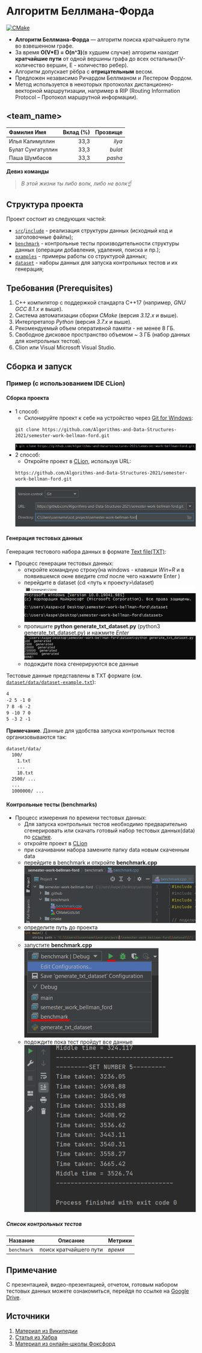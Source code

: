 # Алгоритм Беллмана-Форда

[![CMake](https://github.com/Algorithms-and-Data-Structures-2021/semester-work-bellman-ford/actions/workflows/cmake.yml/badge.svg)](https://github.com/Algorithms-and-Data-Structures-2021/semester-work-bellman-ford/actions/workflows/cmake.yml)


- **Алгоритм Беллмана-Форда** — алгоритм поиска кратчайшего пути во взвешенном графе.
- За время **O(V*E) = O(n^3)**(в худшем случае) алгоритм находит **кратчайшие пути** от одной вершины графа до всех остальных(V- количество вершин, E - количество ребер).
- Алгоритм допускает рёбра с **отрицательным** весом.
- Предложен независимо Ричардом Беллманом и Лестером Фордом.
- Метод используется в некоторых протоколах дистанционно-векторной маршрутизации, например в RIP (Routing Information Protocol – Протокол маршрутной информации).

## <team_name>

| Фамилия Имя   | Вклад (%) | Прозвище              |
| :---          |   ---:    |  ---:                 |
| Илья Калимуллин   | 33,3        |  _ilya_               |
| Булат Сунгатуллин   | 33,3        |  _bulat_ |
| Паша Шумбасов   | 33,3        |  _pasha_         |

**Девиз команды**
> _В этой жизни ты либо волк, либо не волк☝_

## Структура проекта

Проект состоит из следующих частей:

- [`src`](src)/[`include`](include) - реализация структуры данных (исходный код и заголовочные файлы);
- [`benchmark`](benchmark) - контрольные тесты производительности структуры данных (операции добавления, удаления,
  поиска и пр.);
- [`examples`](examples) - примеры работы со структурой данных;
- [`dataset`](dataset) - наборы данных для запуска контрольных тестов и их генерация;

## Требования (Prerequisites)

1. С++ компилятор c поддержкой стандарта C++17 (например, _GNU GCC 8.1.x_ и выше).
2. Система автоматизации сборки _CMake_ (версия _3.12.x_ и выше).
3. Интерпретатор _Python_ (версия _3.7.x_ и выше).
4. Рекомендуемый объем оперативной памяти - не менее 8 ГБ.
5. Свободное дисковое пространство объемом ~ 3 ГБ (набор данных для контрольных тестов).
6. Clion или Visual Microsoft Visual Studio.

## Сборка и запуск

### Пример (с использованием IDE CLion)

#### Сборка проекта

- 1 способ:
  - Склонируйте проект к себе на устройство через [Git for Windows](https://gitforwindows.org/):
  ```shell
  git clone https://github.com/Algorithms-and-Data-Structures-2021/semester-work-bellman-ford.git
  ```
    ![picture](img/git_clone_1.png)
- 2 способ:
  - Откройте проект в [CLion](https://www.jetbrains.com/ru-ru/clion/), используя URL:
  ```shell
  https://github.com/Algorithms-and-Data-Structures-2021/semester-work-bellman-ford.git
  ```
    ![picture](img/git_clone_2.png)

#### Генерация тестовых данных

Генерация тестового набора данных в
формате [Text file(TXT)](https://en.wikipedia.org/wiki/Text_file):

- Процесс генерации тестовых данных:
  - откройте командную строку(на windows - клавиши *Win+R* и в появившемся окне введите *cmd* после чего нажмите Enter )
  - перейдите в dataset (cd <путь к проекту>\dataset) 
  ![picture](img/path_to_dataset.png)
  - пропишите **python generate_txt_dataset.py** (python3 generate_txt_dataset.py) и нажмите *Enter*
  ![picture](img/run_generation.png)
  - подождите пока сгенерируются все данные  

Тестовые данные представлены в TXT формате (см.
[`dataset/data/dataset-example.txt`](dataset/data/dataset-example.txt)):

```txt
4
-2 5 -1 0
7 8 -6 -2
9 -10 7 0
5 -3 2 -1
```

**Примечание**. Данные для удобства запуска контрольных тестов организовываются так:

```shell
dataset/data/
  100/
    1.txt
    ...
    10.txt
  2500/ ...
  ...
  1000000/ ...
``` 

#### Контрольные тесты (benchmarks)

- Процесс измерения по времени тестовых данных:
  - Для запуска контрольных тестов необходимо предварительно сгенерировать или скачать готовый набор тестовых данных(data) по [ссылке](https://drive.google.com/drive/folders/1W3m0elMq0heuOrXoonPwX7AwhUVgMf-9).
  - откройте проект в [CLion](https://www.jetbrains.com/ru-ru/clion/)  
  - при скачивании набора замените папку data новым скаченным data  
  - перейдите в benchmark и откройте **benchmark.cpp**  
  ![picture](img/open_benchmark.png)
  - определите путь до проекта  
  ![picture](img/path_to_project.png) 
  - запустите **benchmark.cpp**  
  ![picture](img/run_benchmark.png)
  - подождите пока тест пройдут все данные  
  ![picture](img/finish_benchmark.png)


##### Список контрольных тестов

| Название                  | Описание                                | Метрики         |
| :---                      | ---                                     | :---            |
| `benchmark`               | поиск кратчайшего пути                  | _время_         |


## Примечание  
С презентацией, видео-презентацией, отчетом, готовым набором тестовых данных можете ознакомиться, перейдя по ссылке на [Google Drive](https://drive.google.com/drive/folders/1PiHIfe6X6QVGhk4UvzKDSthmIEz3wM4r). 

## Источники

1. [Материал из Википедии](https://ru.wikipedia.org/wiki/%D0%90%D0%BB%D0%B3%D0%BE%D1%80%D0%B8%D1%82%D0%BC_%D0%91%D0%B5%D0%BB%D0%BB%D0%BC%D0%B0%D0%BD%D0%B0_%E2%80%94_%D0%A4%D0%BE%D1%80%D0%B4%D0%B0#:~:text=%D0%B0%D0%BB%D0%B3%D0%BE%D1%80%D0%B8%D1%82%D0%BC%20%D0%BD%D0%B0%D1%85%D0%BE%D0%B4%D0%B8%D1%82%20%D0%BA%D1%80%D0%B0%D1%82%D1%87%D0%B0%D0%B9%D1%88%D0%B8%D0%B5%20%D0%BF%D1%83%D1%82%D0%B8%20%D0%BE%D1%82,%D0%A0%D0%B8%D1%87%D0%B0%D1%80%D0%B4%D0%BE%D0%BC%20%D0%91%D0%B5%D0%BB%D0%BB%D0%BC%D0%B0%D0%BD%D0%BE%D0%BC%20%D0%B8%20%D0%9B%D0%B5%D1%81%D1%82%D0%B5%D1%80%D0%BE%D0%BC%20%D0%A4%D0%BE%D1%80%D0%B4%D0%BE%D0%BC.)
2. [Статья из Хабра](https://habr.com/ru/company/otus/blog/484382/)
3. [Материал из онлайн-школы Фоксфорд](https://foxford.ru/wiki/informatika/algoritm-forda-bellmana)
